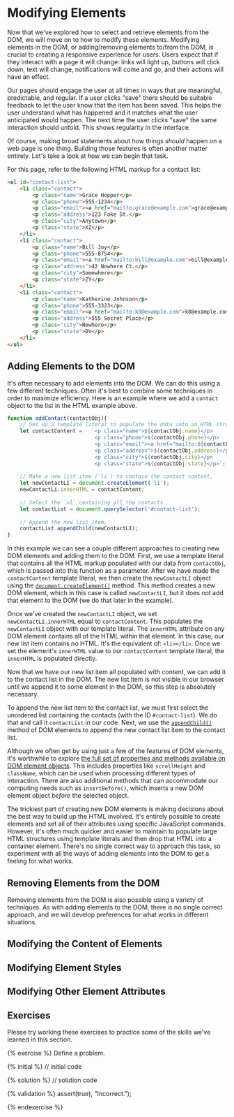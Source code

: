 # Modifying Elements
Now that we've explored how to select and retrieve elements from the DOM, we will move on to how to modify these elements. Modifying elements in the DOM, or adding/removing elements to/from the DOM, is crucial to creating a responsive experience for users. Users expect that if they interact with a page it will change: links will light up, buttons will click down, text will change, notifications will come and go, and their actions will have an effect.

Our pages should engage the user at all times in ways that are meaningful, predictable, and regular. If a user clicks "save" there should be suitable feedback to let the user know that the item has been saved. This helps the user understand what has happened and it matches what the user anticipated would happen. The next time the user clicks "save" the same interaction should unfold. This shows regularity in the interface. 

Of course, making broad statements about how things _should_ happen on a web page is one thing. Building those features is often another matter entirely. Let's take a look at how we can begin that task.

For this page, refer to the following HTML markup for a contact list:

```html
<ul id="contact-list">
    <li class="contact">
        <p class="name">Grace Hopper</p>
        <p class="phone">555-1234</p>
        <p class="email"><a href="mailto:grace@example.com">grace@example.com</a></p>
        <p class="address">123 Fake St.</p>
        <p class="city">Anytown</p>
        <p class="state">XZ</p>
    </li>
    <li class="contact">
        <p class="name">Bill Joy</p>
        <p class="phone">555-8754</p>
        <p class="email"><a href="mailto:bill@example.com">bill@example.com</a></p>
        <p class="address">42 Nowhere Ct.</p>
        <p class="city">Somewhere</p>
        <p class="state">ZY</p>
    </li>
    <li class="contact">
        <p class="name">Katherine Johnson</p>
        <p class="phone">555-3323</p>
        <p class="email"><a href="mailto:k8@example.com">k8@example.com</a></p>
        <p class="address">555 Secret Place</p>
        <p class="city">Nowhere</p>
        <p class="state">DV</p>
    </li>
</ul>
```

## Adding Elements to the DOM
It's often necessary to add elements into the DOM. We can do this using a few different techniques. Often it's best to combine some techniques in order to maximize efficiency. Here is an example where we add a `contact` object to the list in the HTML example above.

```js
function addContact(contactObj){
    // Set up a template literal to populate the data into an HTML structure.
    let contactContent =   `<p class="name">${contactObj.name}</p>
                            <p class="phone">${contactObj.phone}</p>
                            <p class="email"><a href="mailto:${contactObj.email}">${contactObj.email}</a></p>
                            <p class="address">${contactObj.address}</p>
                            <p class="city">${contactObj.city}</p>
                            <p class="state">${contactObj.state}</p>`;
    
    // Make a new list item (`li`) to contain the contact content.
    let newContactLI = document.createElement('li');
    newContactLi.innerHTML = contactContent;
    
    // Select the `ul` containing all the contacts.
    let contactList = document.querySelector('#contact-list');
    
    // Append the new list item.
    contactList.appendChild(newContactLI);
}    
``` 
In this example we can see a couple different approaches to creating new DOM elements and adding them to the DOM. First, we use a template literal that contains all the HTML markup populated with our data from `contactObj`, which is passed into this function as a parameter. After we have made the `contactContent` template literal, we then create the `newContactLI` object using the [`document.createElement()`](https://developer.mozilla.org/en-US/docs/Web/API/Document/createElement) method. This method creates a new DOM element, which in this case is called `newContactLI`, but it does _not_ add that element to the DOM (we do that later in the example). 

Once we've created the `newContactLI` object, we set `newContactLI.innerHTML` equal to `contactContent`. This populates the `newContactLI` object with our template literal. The `innerHTML` attribute on any DOM element contains all of the HTML within that element. In this case, our new list item contains no HTML. It's the equivalent of: `<li></li>`. Once we set the element's `innerHTML` value to our `contactContent` template literal, the `innerHTML` is populated directly.

Now that we have our new list item all populated with content, we can add it to the contact list in the DOM. The new list item is not visible in our browser until we append it to some element in the DOM, so this step is absolutely necessary.

To append the new list item to the contact list, we must first select the unordered list containing the contacts (with the ID `#contact-list`). We do that and call it `contactList` in our code. Next, we use the [`appendChild()`](https://developer.mozilla.org/en-US/docs/Web/API/Node/appendChild) method of DOM elements to append the new contact list item to the contact list.

Although we often get by using just a few of the features of DOM elements, it's worthwhile to explore [the full set of properties and methods available on DOM element objects](https://developer.mozilla.org/en-US/docs/Web/API/element). This includes properties like `scrollHeight` and `className`, which can be used when processing different types of interaction. There are also additional methods that can accommodate our computing needs such as `insertBefore()`, which inserts a new DOM element object _before_ the selected object. 

The trickiest part of creating new DOM elements is making decisions about the best way to build up the HTML involved. It's entirely possible to create elements and set all of their attributes using specific JavaScript commands. However, it's often much quicker and easier to maintain to populate large HTML structures using template literals and then drop that HTML into a container element. There's no single correct way to approach this task, so experiment with all the ways of adding elements into the DOM to get a feeling for what works.

## Removing Elements from the DOM
Removing elements from the DOM is also possible using a variety of techniques. As with adding elements to the DOM, there is no single correct approach, and we will develop preferences for what works in different situations.

## Modifying the Content of Elements

## Modifying Element Styles

## Modifying Other Element Attributes


## Exercises
Please try working these exercises to practice some of the skills we've learned in this section.


{% exercise %}
Define a problem.

{% initial %}
// initial code 

{% solution %}
// solution code

{% validation %}
assert(true), "Incorrect.");

{% endexercise %}